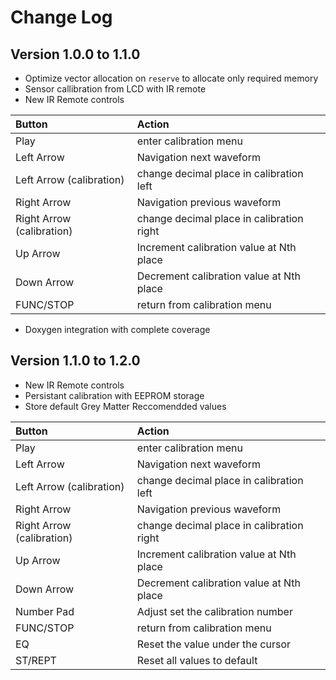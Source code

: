 # Change Log

## Version 1.0.0 to 1.1.0

- Optimize vector allocation on `reserve` to allocate only required memory
- Sensor callibration from LCD with IR remote
- New IR Remote controls

| Button                   | Action                                      |
| :-----------             | :------------------------------------------ |
| Play                     | enter calibration menu                      |
| Left Arrow               | Navigation next waveform                    |
| Left Arrow (calibration) | change decimal place in calibration left    |
| Right Arrow              | Navigation previous waveform                |
| Right Arrow (calibration)| change decimal place in calibration right   |
| Up Arrow                 | Increment calibration value at Nth place    |
| Down Arrow               | Decrement calibration value at Nth place    |
| FUNC/STOP                | return from calibration menu                |

- Doxygen integration with complete coverage

## Version 1.1.0 to 1.2.0

- New IR Remote controls
- Persistant calibration with EEPROM storage
- Store default Grey Matter Reccomendded values

| Button                   | Action                                      |
| :-----------             | :------------------------------------------ |
| Play                     | enter calibration menu                      |
| Left Arrow               | Navigation next waveform                    |
| Left Arrow (calibration) | change decimal place in calibration left    |
| Right Arrow              | Navigation previous waveform                |
| Right Arrow (calibration)| change decimal place in calibration right   |
| Up Arrow                 | Increment calibration value at Nth place    |
| Down Arrow               | Decrement calibration value at Nth place    |
| Number Pad               | Adjust set the calibration number           |
| FUNC/STOP                | return from calibration menu                |
| EQ                       | Reset the value under the cursor            |
| ST/REPT                  | Reset all values to default                 |